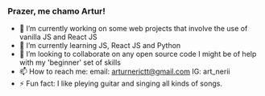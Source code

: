 ### Prazer, me chamo Artur!

<!-- ![Anurag's GitHub stats](https://github-readme-stats.vercel.app/api?username=Artur-Neri&show_icons=true&theme=transparent)  [![Top Linguagens](https://github-readme-stats.vercel.app/api/top-langs/?username=Artur-Neri&layout=compact&theme=highcontrast)](https://github.com/anuraghazra/github-readme-stats) -->

- 🔭 I’m currently working on some web projects that involve the use of vanilla JS and React JS
- 🌱 I’m currently learning JS, React JS and Python
- 👯 I’m looking to collaborate on any open source code I might be of help with my 'beginner' set of skills
- 📫 How to reach me: 
  email: arturnerictt@gmail.com
  IG: art_nerii
- ⚡ Fun fact: I like pleying guitar and singing all kinds of songs.
